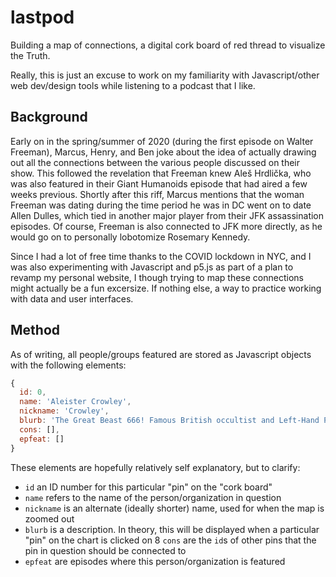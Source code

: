 # lastpod

Building a map of connections, a digital cork board of red thread to visualize the Truth.

Really, this is just an excuse to work on my familiarity with Javascript/other web dev/design tools while listening to a podcast that I like.

## Background

Early on in the spring/summer of 2020 (during the first episode on Walter Freeman), Marcus, Henry, and Ben joke about the idea of actually drawing out all the connections between the various people discussed on their show. This followed the revelation that Freeman knew Aleš Hrdlička, who was also featured in their Giant Humanoids episode that had aired a few weeks previous. Shortly after this riff, Marcus mentions that the woman Freeman was dating during the time period he was in DC went on to date Allen Dulles, which tied in another major player from their JFK assassination episodes. Of course, Freeman is also connected to JFK more directly, as he would go on to personally lobotomize Rosemary Kennedy.

Since I had a lot of free time thanks to the COVID lockdown in NYC, and I was also experimenting with Javascript and p5.js as part of a plan to revamp my personal website, I though trying to map these connections might actually be a fun excersize. If nothing else, a way to practice working with data and user interfaces.

## Method

As of writing, all people/groups featured are stored as Javascript objects with the following elements:

```javascript
{
  id: 0,
  name: 'Aleister Crowley',
  nickname: 'Crowley',
  blurb: 'The Great Beast 666! Famous British occultist and Left-Hand Path magician',
  cons: [],
  epfeat: []
}
```

These elements are hopefully relatively self explanatory, but to clarify:
* ``` id ``` an ID number for this particular "pin" on the "cork board"
* ``` name ``` refers to the name of the person/organization in question
* ``` nickname ``` is an alternate (ideally shorter) name, used for when the map is zoomed out
* ``` blurb ``` is a description. In theory, this will be displayed when a particular "pin" on the chart is clicked on
8 ``` cons ``` are the ``` id ```s of other pins that the pin in question should be connected to
* ``` epfeat ``` are episodes where this person/organization is featured
